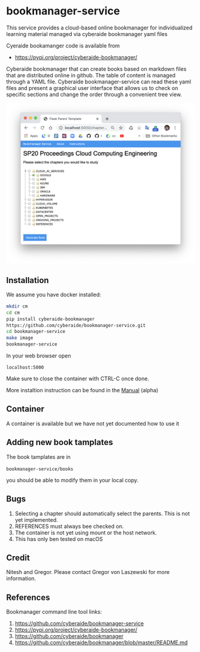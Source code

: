 # bookmanager-service

This service provides a cloud-based online bookmanager for
individualized learning material managed via cyberaide bookmanager yaml files

Cyeraide bookamanger code is available from 

* <https://pypi.org/project/cyberaide-bookmanager/>

Cyberaide bookmanager that can create books based on markdown files that
are distributed online in github. The table of content is managed
through a YAML file. Cyberaide bookmanager-service can read these yaml
files and present a graphical user interface that allows us to check on
specific sections and change the order through a convenient tree view.
  
![Screenshot](images/screenshot-bookmanager-service.png)

## Installation

We assume you have docker installed: 

```bash
mkdir cm
cd cm
pip install cyberaide-bookmanager
https://github.com/cyberaide/bookmanager-service.git
cd bookmanager-service
make image
bookmanager-service
```

In your web browser open 

```
localhost:5000
```

Make sure to close the container with CTRL-C once done.

More instaltion instruction can be found in the [Manual](manual.md) (alpha)

## Container

A container is available but we have not yet documented how to use it 

## Adding new book tamplates

The book tamplates are in 

`bookmanager-service/books`

you should be able to modify them in your local copy.

## Bugs

1. Selecting a chapter should automatically select the parents. This is not yet implemented.
2. REFERENCES must always bee checked on.
3. The container is not yet using mount or the host network.
4. This has only ben tested on macOS

## Credit

Nitesh and Gregor. Please contact Gregor von Laszewski for more
information.


## References

Bookmanager command line tool links:

1. <https://github.com/cyberaide/bookmanager-service>
2. <https://pypi.org/project/cyberaide-bookmanager/>
3. <https://github.com/cyberaide/bookmanager>
4. <https://github.com/cyberaide/bookmanager/blob/master/README.md>


